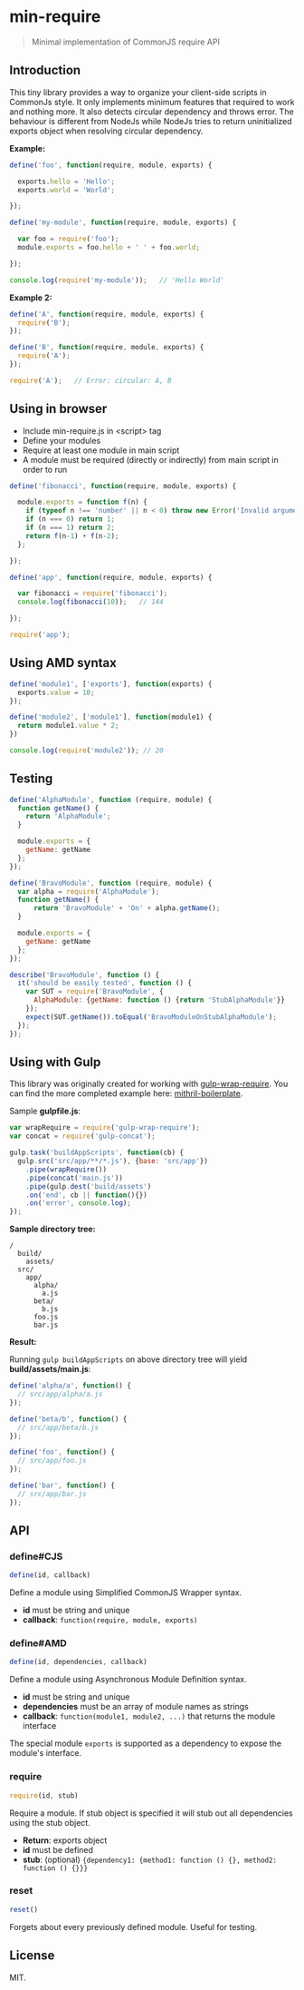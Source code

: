 # min-require

> Minimal implementation of CommonJS require API

## Introduction

This tiny library provides a way to organize your client-side scripts in CommonJs style. It only implements minimum features that required to work and nothing more. It also detects circular dependency and throws error. The behaviour is different from NodeJs while NodeJs tries to return uninitialized exports object when resolving circular dependency.

**Example:**

```js
define('foo', function(require, module, exports) {

  exports.hello = 'Hello';
  exports.world = 'World';

});

define('my-module', function(require, module, exports) {

  var foo = require('foo');
  module.exports = foo.hello + ' ' + foo.world;

});

console.log(require('my-module'));   // 'Hello World'
```

**Example 2:**

```js
define('A', function(require, module, exports) {
  require('B');
});

define('B', function(require, module, exports) {
  require('A');
});

require('A');   // Error: circular: A, B
```

## Using in browser

* Include min-require.js in &lt;script&gt; tag
* Define your modules
* Require at least one module in main script
* A module must be required (directly or indirectly) from main script in order to run

```js
define('fibonacci', function(require, module, exports) {

  module.exports = function f(n) {
    if (typeof n !== 'number' || n < 0) throw new Error('Invalid argument')
    if (n === 0) return 1;
    if (n === 1) return 2;
    return f(n-1) + f(n-2);
  };

});

define('app', function(require, module, exports) {

  var fibonacci = require('fibonacci');
  console.log(fibonacci(10));   // 144

});

require('app');
```

## Using AMD syntax

```js
define('module1', ['exports'], function(exports) {
  exports.value = 10;
});

define('module2', ['module1'], function(module1) {
  return module1.value * 2;
})

console.log(require('module2')); // 20
```

## Testing

```js
define('AlphaModule', function (require, module) {
  function getName() {
    return 'AlphaModule';
  }

  module.exports = {
    getName: getName
  };
});

define('BravoModule', function (require, module) {
  var alpha = require('AlphaModule');
  function getName() {
      return 'BravoModule' + 'On' + alpha.getName();
  }

  module.exports = {
    getName: getName
  };
});
```

```js
describe('BravoModule', function () {
  it('should be easily tested', function () {
    var SUT = require('BravoModule', {
      AlphaModule: {getName: function () {return 'StubAlphaModule'}}
    });
    expect(SUT.getName()).toEqual('BravoModuleOnStubAlphaModule');
  });
});
```

## Using with Gulp

This library was originally created for working with [gulp-wrap-require](https://github.com/ng-vu/gulp-wrap-require).
You can find the more completed example here: [mithril-boilerplate](https://github.com/ng-vu/mithril-boilerplate).

Sample **gulpfile.js**:

```js
var wrapRequire = require('gulp-wrap-require');
var concat = require('gulp-concat');

gulp.task('buildAppScripts', function(cb) {
  gulp.src('src/app/**/*.js'), {base: 'src/app'})
    .pipe(wrapRequire())
    .pipe(concat('main.js'))
    .pipe(gulp.dest('build/assets')
    .on('end', cb || function(){})
    .on('error', console.log);
});
```

**Sample directory tree:**

```
/
  build/
    assets/
  src/
    app/
      alpha/
        a.js
      beta/
        b.js
      foo.js
      bar.js
```

**Result:**

Running `gulp buildAppScripts` on above directory tree will yield **build/assets/main.js**:

```js
define('alpha/a', function() {
  // src/app/alpha/a.js
});

define('beta/b', function() {
  // src/app/beta/b.js
});

define('foo', function() {
  // src/app/foo.js
});

define('bar', function() {
  // src/app/bar.js
});
```

## API

### define#CJS

```js
define(id, callback)
```

Define a module using Simplified CommonJS Wrapper syntax.

* **id** must be string and unique
* **callback**: `function(require, module, exports)`


### define#AMD

```js
define(id, dependencies, callback)
```

Define a module using Asynchronous Module Definition syntax.

* **id** must be string and unique
* **dependencies** must be an array of module names as strings
* **callback**: `function(module1, module2, ...)` that returns the module interface

The special module `exports` is supported as a dependency to expose the module's interface.

### require

```js
require(id, stub)
```

Require a module. If stub object is specified it will stub out all dependencies using the stub object.

* **Return**: exports object
* **id** must be defined
* **stub**: (optional) `{dependency1: {method1: function () {}, method2: function () {}}}`

### reset

```js
reset()
```

Forgets about every previously defined module. Useful for testing.

## License

MIT.

